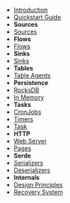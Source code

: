 <!-- markdownlint-disable-next-line first-line-heading -->
- [Introduction](introduction)
- [Quickstart Guide](qguide)
- **Sources**
- [Sources](sources)
- **Flows**
- [Flows](flows)
- **Sinks**
- [Sinks](sinks)
- **Tables**
- [Table Agents](tableagents)
- **Persistence**
- [RocksDB](rocksdb)
- [In Memory](inmemory)
- **Tasks**
- [CronJobs](cronjobs)
- [Timers](timers)
- [Task](tasks)
- **HTTP**
- [Web Server](webserver)
- [Pages](pages)
- **Serde**
- [Serializers](serializers)
- [Deserializers](deserializers)
- **Internals**
- [Design Principles](designprinciples)
- [Recovery System](recosystem)

[//]: # (- **Links**)

[//]: # (- [![Code]&#40;assets/img/code.svg&#41;Demo Sandbox]&#40;https://codesandbox.io/s/xv36w4695o&#41;)

[//]: # (- [![Github]&#40;assets/img/github.svg&#41;Github]&#40;https://github.com/jhildenbiddle/docsify-themeable&#41;)

[//]: # (- [![NPM]&#40;assets/img/npm.svg&#41;NPM]&#40;https://www.npmjs.com/package/docsify-themeable&#41;)

[//]: # (- [![Twitter]&#40;assets/img/twitter.svg&#41;@jhildenbiddle]&#40;http://twitter.com/jhilde)